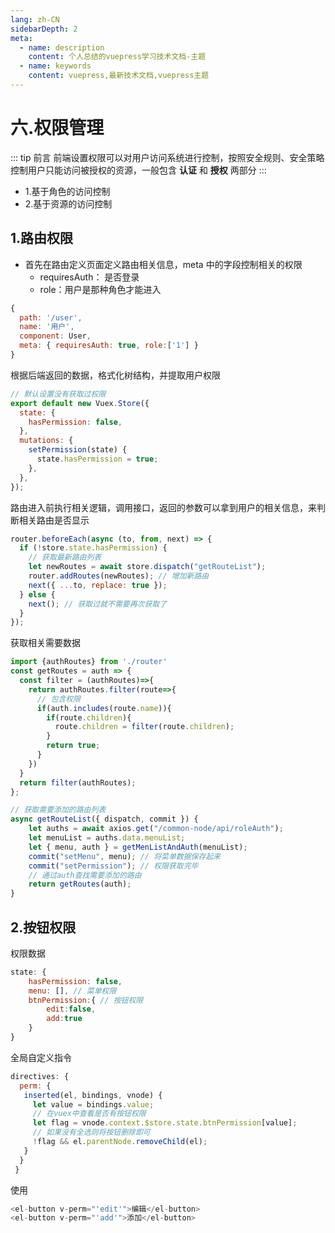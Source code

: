 ```yaml
---
lang: zh-CN
sidebarDepth: 2
meta:
  - name: description
    content: 个人总结的vuepress学习技术文档-主题
  - name: keywords
    content: vuepress,最新技术文档,vuepress主题
---
```


# 六.权限管理

::: tip 前言
前端设置权限可以对用户访问系统进行控制，按照安全规则、安全策略控制用户只能访问被授权的资源，一般包含 **认证** 和 **授权** 两部分
:::

- 1.基于角色的访问控制
- 2.基于资源的访问控制

## 1.路由权限

- 首先在路由定义页面定义路由相关信息，meta 中的字段控制相关的权限
  - requiresAuth： 是否登录
  - role：用户是那种角色才能进入

```js
{
  path: '/user',
  name: '用户',
  component: User,
  meta: { requiresAuth: true, role:['1'] }
}
```

根据后端返回的数据，格式化树结构，并提取用户权限

```js
// 默认设置没有获取过权限
export default new Vuex.Store({
  state: {
    hasPermission: false,
  },
  mutations: {
    setPermission(state) {
      state.hasPermission = true;
    },
  },
});
```

路由进入前执行相关逻辑，调用接口，返回的参数可以拿到用户的相关信息，来判断相关路由是否显示

```js
router.beforeEach(async (to, from, next) => {
  if (!store.state.hasPermission) {
    // 获取最新路由列表
    let newRoutes = await store.dispatch("getRouteList");
    router.addRoutes(newRoutes); // 增加新路由
    next({ ...to, replace: true });
  } else {
    next(); // 获取过就不需要再次获取了
  }
});
```

获取相关需要数据

```js
import {authRoutes} from './router'
const getRoutes = auth => {
  const filter = (authRoutes)=>{
    return authRoutes.filter(route=>{
      // 包含权限
      if(auth.includes(route.name)){
        if(route.children){
          route.children = filter(route.children);
        }
        return true;
      }
    })
  }
  return filter(authRoutes);
};

// 获取需要添加的路由列表
async getRouteList({ dispatch, commit }) {
    let auths = await axios.get("/common-node/api/roleAuth");
    let menuList = auths.data.menuList;
    let { menu, auth } = getMenListAndAuth(menuList);
    commit("setMenu", menu); // 将菜单数据保存起来
    commit("setPermission"); // 权限获取完毕
    // 通过auth查找需要添加的路由
    return getRoutes(auth);
}
```

## 2.按钮权限

权限数据

```js
state: {
    hasPermission: false,
    menu: [], // 菜单权限
    btnPermission:{ // 按钮权限
        edit:false,
        add:true
    }
}
```

全局自定义指令

```js
directives: {
  perm: {
   inserted(el, bindings, vnode) {
     let value = bindings.value;
     // 在vuex中查看是否有按钮权限
     let flag = vnode.context.$store.state.btnPermission[value];
     // 如果没有全选则将按钮删除即可
     !flag && el.parentNode.removeChild(el);
   }
  }
 }
```

使用

```js
<el-button v-perm="'edit'">编辑</el-button>
<el-button v-perm="'add'">添加</el-button>
```
